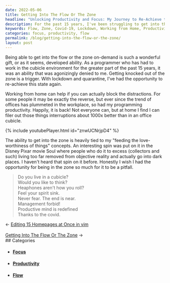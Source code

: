 ```yaml
---
date: 2022-05-06
title: Getting Into The Flow Or The Zone
headline: "Unlocking Productivity and Focus: My Journey to Re-Achieve the Flow During the Covid-19 Lockdown"
description: For the past 15 years, I've been struggling to get into the flow while working in a cubicle. But thanks to the Covid-19 lockdown, I've been able to re-achieve this state of productivity and focus -- just like in the Disney Pixar movie Soul. Working from home has allowed me to block out distractions and become more productive, and I'm exploring the concept of 'feeding the love-worthiness of things'. Read my blog post to learn more about my journey!
keywords: Flow, Zone, Covid-19, Lockdown, Working from Home, Productivity, Focus, Disney Pixar, Soul, Distractions, Love-worthiness, Movie, Journey, Cubicle, Quarantine
categories: focus, productivity, flow
permalink: /blog/getting-into-the-flow-or-the-zone/
layout: post
---
```



Being able to get into the flow or the zone on-demand is such a wonderful gift,
or as it seems, developed ability. As a programmer who has had to work in the
cubicle environment for the greater part of the past 15 years, it was an
ability that was agonizingly denied to me.  Getting knocked out of the zone is
a trigger. With lockdown and quarantine, I've had the opportunity to re-achieve
this state again.

Working from home can help if you can actually block the distractions. For some
people it may be exactly the reverse, but ever since the trend of offices has
plummeted in the workplace, so had my programming productivity. Happily, it is
back! Not everyone can, but at home I find I can filer out those things
interruptions about 1000x better than in an office cubicle.

{% include youtubePlayer.html id="znwUCNrjpD4" %}

The ability to get into the zone is heavily tied to my "feeding the
love-worthiness of things" concepts. An interesting spin was put on it in the
Disney Pixar movie Soul where people who do it to excess (collectors and such)
living too far removed from objective reality and actually go into dark places.
I haven't heard that spin on it before. Honestly I wish I had the opportunity
for being in the zone so much for it to be a pitfall.

> Do you live in a cubicle?\
> Would you like to think?\
> Heaphones aren't how you roll?\
> Feel your spirit sink.
> \
> Never fear. The end is near.\
> Management forbid!\
> Productive mind is redefined\
> Thanks to the covid.


<div class="arrow-links"><div class="post-nav-prev"><span class="arrow">&larr;&nbsp;</span><a href="/blog/editing-15-homepages-at-once-in-vim/">Editing 15 Homepages at Once in vim</a></div> &nbsp; <div class="post-nav-next"><a href="/blog/getting-into-the-flow-or-the-zone/">Getting Into The Flow Or The Zone</a><span class="arrow">&nbsp;&rarr;</span></div></div>
## Categories

<ul>
<li><h4><a href='/focus/'>Focus</a></h4></li>
<li><h4><a href='/productivity/'>Productivity</a></h4></li>
<li><h4><a href='/flow/'>Flow</a></h4></li></ul>